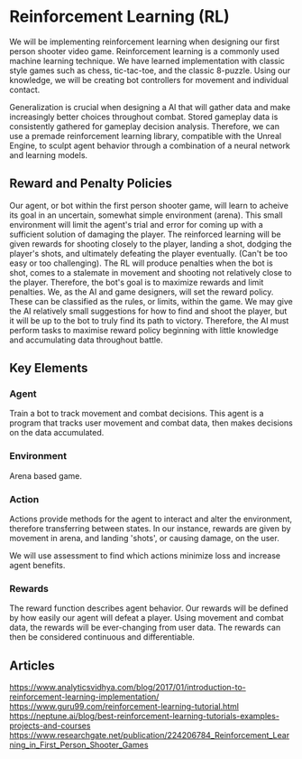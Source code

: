 # Reinforcement Learning (RL)

We will be implementing reinforcement learning when designing our first person shooter video game. Reinforcement learning 
is a commonly used machine learning technique. We have learned implementation with classic style games such as chess, tic-tac-toe,
and the classic 8-puzzle. Using our knowledge, we will be creating bot controllers for movement and individual contact. 

Generalization is crucial when designing a AI that will gather data and make increasingly better choices throughout combat. Stored
gameplay data is consistently gathered for gameplay decision analysis. Therefore, we can use a premade reinforcement learning library, 
compatible with the Unreal Engine, to sculpt agent behavior through a combination of a neural network and learning models. 

## Reward and Penalty Policies
Our agent, or bot within the first person shooter game, will learn to acheive its goal in an uncertain, somewhat simple environment
(arena). This small environment will limit the agent's trial and error for coming up with a sufficient solution of damaging the player.
The reinforced learning will be given rewards for shooting closely to the player, landing a shot, dodging the player's shots, and 
ultimately defeating the player eventually. (Can't be too easy or too challenging). The RL will produce penalties when the bot is shot,
comes to a stalemate in movement and shooting not relatively close to the player. Therefore, the bot's goal is to maximize rewards and
limit penalties. We, as the AI and game designers, will set the reward policy. These can be classified as the rules, or limits, within
the game. We may give the AI relatively small suggestions for how to find and shoot the player, but it will be up to the bot to truly 
find its path to victory. Therefore, the AI must perform tasks to maximise reward policy beginning with little knowledge and accumulating
data throughout battle.

## Key Elements

### Agent
Train a bot to track movement and combat decisions. This agent is a program that tracks user movement and combat data, then makes 
decisions on the data accumulated.

### Environment
Arena based game.

### Action
Actions provide methods for the agent to interact and alter the environment, therefore transferring between states. In our instance, rewards are given by movement in arena, and landing 'shots', or causing damage, on the user. 

We will use assessment to find which actions minimize loss and increase agent benefits.

### Rewards
The reward function describes agent behavior. Our rewards will be defined by how easily our agent will defeat a player. Using movement and combat data, the rewards will be ever-changing from user data. The rewards can then be considered continuous and differentiable. 

## Articles
https://www.analyticsvidhya.com/blog/2017/01/introduction-to-reinforcement-learning-implementation/ \
https://www.guru99.com/reinforcement-learning-tutorial.html \
https://neptune.ai/blog/best-reinforcement-learning-tutorials-examples-projects-and-courses \
https://www.researchgate.net/publication/224206784_Reinforcement_Learning_in_First_Person_Shooter_Games 
